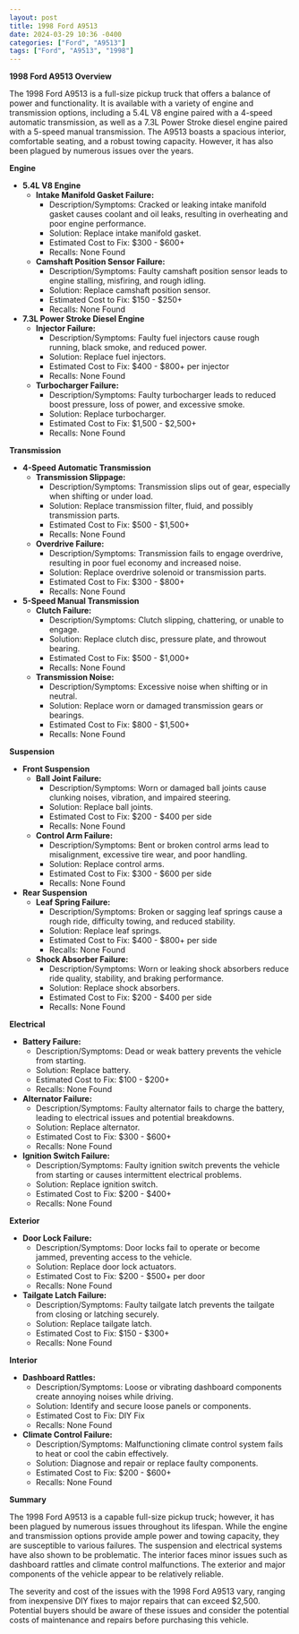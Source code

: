 ```yaml
---
layout: post
title: 1998 Ford A9513
date: 2024-03-29 10:36 -0400
categories: ["Ford", "A9513"]
tags: ["Ford", "A9513", "1998"]
---
```

**1998 Ford A9513 Overview**

The 1998 Ford A9513 is a full-size pickup truck that offers a balance of power and functionality. It is available with a variety of engine and transmission options, including a 5.4L V8 engine paired with a 4-speed automatic transmission, as well as a 7.3L Power Stroke diesel engine paired with a 5-speed manual transmission. The A9513 boasts a spacious interior, comfortable seating, and a robust towing capacity. However, it has also been plagued by numerous issues over the years.

**Engine**
* **5.4L V8 Engine**
    * **Intake Manifold Gasket Failure:**
        * Description/Symptoms: Cracked or leaking intake manifold gasket causes coolant and oil leaks, resulting in overheating and poor engine performance.
        * Solution: Replace intake manifold gasket.
        * Estimated Cost to Fix: $300 - $600+
        * Recalls: None Found
    * **Camshaft Position Sensor Failure:**
        * Description/Symptoms: Faulty camshaft position sensor leads to engine stalling, misfiring, and rough idling.
        * Solution: Replace camshaft position sensor.
        * Estimated Cost to Fix: $150 - $250+
        * Recalls: None Found
* **7.3L Power Stroke Diesel Engine**
    * **Injector Failure:**
        * Description/Symptoms: Faulty fuel injectors cause rough running, black smoke, and reduced power.
        * Solution: Replace fuel injectors.
        * Estimated Cost to Fix: $400 - $800+ per injector
        * Recalls: None Found
    * **Turbocharger Failure:**
        * Description/Symptoms: Faulty turbocharger leads to reduced boost pressure, loss of power, and excessive smoke.
        * Solution: Replace turbocharger.
        * Estimated Cost to Fix: $1,500 - $2,500+
        * Recalls: None Found

**Transmission**
* **4-Speed Automatic Transmission**
    * **Transmission Slippage:**
        * Description/Symptoms: Transmission slips out of gear, especially when shifting or under load.
        * Solution: Replace transmission filter, fluid, and possibly transmission parts.
        * Estimated Cost to Fix: $500 - $1,500+
        * Recalls: None Found
    * **Overdrive Failure:**
        * Description/Symptoms: Transmission fails to engage overdrive, resulting in poor fuel economy and increased noise.
        * Solution: Replace overdrive solenoid or transmission parts.
        * Estimated Cost to Fix: $300 - $800+
        * Recalls: None Found
* **5-Speed Manual Transmission**
    * **Clutch Failure:**
        * Description/Symptoms: Clutch slipping, chattering, or unable to engage.
        * Solution: Replace clutch disc, pressure plate, and throwout bearing.
        * Estimated Cost to Fix: $500 - $1,000+
        * Recalls: None Found
    * **Transmission Noise:**
        * Description/Symptoms: Excessive noise when shifting or in neutral.
        * Solution: Replace worn or damaged transmission gears or bearings.
        * Estimated Cost to Fix: $800 - $1,500+
        * Recalls: None Found

**Suspension**
* **Front Suspension**
    * **Ball Joint Failure:**
        * Description/Symptoms: Worn or damaged ball joints cause clunking noises, vibration, and impaired steering.
        * Solution: Replace ball joints.
        * Estimated Cost to Fix: $200 - $400 per side
        * Recalls: None Found
    * **Control Arm Failure:**
        * Description/Symptoms: Bent or broken control arms lead to misalignment, excessive tire wear, and poor handling.
        * Solution: Replace control arms.
        * Estimated Cost to Fix: $300 - $600 per side
        * Recalls: None Found
* **Rear Suspension**
    * **Leaf Spring Failure:**
        * Description/Symptoms: Broken or sagging leaf springs cause a rough ride, difficulty towing, and reduced stability.
        * Solution: Replace leaf springs.
        * Estimated Cost to Fix: $400 - $800+ per side
        * Recalls: None Found
    * **Shock Absorber Failure:**
        * Description/Symptoms: Worn or leaking shock absorbers reduce ride quality, stability, and braking performance.
        * Solution: Replace shock absorbers.
        * Estimated Cost to Fix: $200 - $400 per side
        * Recalls: None Found

**Electrical**
* **Battery Failure:**
    * Description/Symptoms: Dead or weak battery prevents the vehicle from starting.
    * Solution: Replace battery.
    * Estimated Cost to Fix: $100 - $200+
    * Recalls: None Found
* **Alternator Failure:**
    * Description/Symptoms: Faulty alternator fails to charge the battery, leading to electrical issues and potential breakdowns.
    * Solution: Replace alternator.
    * Estimated Cost to Fix: $300 - $600+
    * Recalls: None Found
* **Ignition Switch Failure:**
    * Description/Symptoms: Faulty ignition switch prevents the vehicle from starting or causes intermittent electrical problems.
    * Solution: Replace ignition switch.
    * Estimated Cost to Fix: $200 - $400+
    * Recalls: None Found

**Exterior**
* **Door Lock Failure:**
    * Description/Symptoms: Door locks fail to operate or become jammed, preventing access to the vehicle.
    * Solution: Replace door lock actuators.
    * Estimated Cost to Fix: $200 - $500+ per door
    * Recalls: None Found
* **Tailgate Latch Failure:**
    * Description/Symptoms: Faulty tailgate latch prevents the tailgate from closing or latching securely.
    * Solution: Replace tailgate latch.
    * Estimated Cost to Fix: $150 - $300+
    * Recalls: None Found

**Interior**
* **Dashboard Rattles:**
    * Description/Symptoms: Loose or vibrating dashboard components create annoying noises while driving.
    * Solution: Identify and secure loose panels or components.
    * Estimated Cost to Fix: DIY Fix
    * Recalls: None Found
* **Climate Control Failure:**
    * Description/Symptoms: Malfunctioning climate control system fails to heat or cool the cabin effectively.
    * Solution: Diagnose and repair or replace faulty components.
    * Estimated Cost to Fix: $200 - $600+
    * Recalls: None Found

**Summary**

The 1998 Ford A9513 is a capable full-size pickup truck; however, it has been plagued by numerous issues throughout its lifespan. While the engine and transmission options provide ample power and towing capacity, they are susceptible to various failures. The suspension and electrical systems have also shown to be problematic. The interior faces minor issues such as dashboard rattles and climate control malfunctions. The exterior and major components of the vehicle appear to be relatively reliable.

The severity and cost of the issues with the 1998 Ford A9513 vary, ranging from inexpensive DIY fixes to major repairs that can exceed $2,500. Potential buyers should be aware of these issues and consider the potential costs of maintenance and repairs before purchasing this vehicle.
